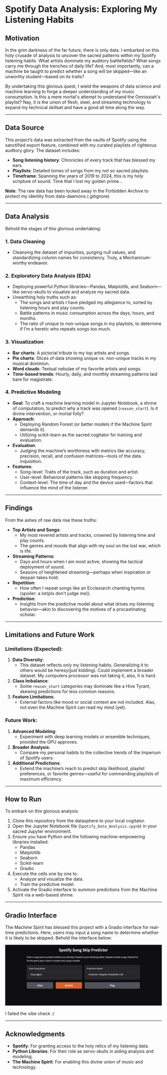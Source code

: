 # Spotify Data Analysis: Exploring My Listening Habits

## Motivation

In the grim darkness of the far future, there is only data. I embarked on this holy crusade of analysis to uncover the sacred patterns within my Spotify listening habits. What artists dominate my auditory battlefields? What songs carry me through the trenches of daily life? And, most importantly, can a machine be taught to predict whether a song will be skipped—like an unworthy student—based on its traits? 

By undertaking this glorious quest, I wield the weapons of data science and machine learning to forge a deeper understanding of my music consumption. Is this a mere mortal's attempt to understand the Omnissiah's playlist? Nay, it is the union of flesh, steel, and streaming technology to expand my technical skillset and have a good all time along the way.

---

## Data Source

This project’s data was extracted from the vaults of Spotify using the sanctified export feature, combined with my curated playlists of righteous auditory glory. The dataset includes:

- **Song listening history**: Chronicles of every track that has blessed my ears.
- **Playlists**: Detailed tomes of songs from my not so sacred playlists.
- **Timeframe**: Spanning the years of 2019 to 2024, this is my holy scripture of sound. Time that I lost my golden prime...

**Note**: The raw data has been locked away in the Forbidden Archive to protect my identity from data-daemons.(.gitignore)

---

## Data Analysis

Behold the stages of this glorious undertaking:

### 1. Data Cleaning
- Cleansing the dataset of impurities, purging null values, and standardizing column names for consistency. Truly, a Mechanicum-worthy endeavor.

### 2. Exploratory Data Analysis (EDA)
- Deploying powerful Python libraries—Pandas, Matplotlib, and Seaborn—like servo-skulls to visualize and analyze my sacred data.
- Unearthing holy truths such as:
  - The songs and artists I have pledged my allegiance to, sorted by listening hours and play counts.
  - Battle patterns in music consumption across the days, hours, and months.
  - The ratio of unique to non-unique songs in my playlists, to determine if I’m a heretic who repeats songs too much.

### 3. Visualization
- **Bar charts**: A pictorial tribute to my top artists and songs.
- **Pie charts**: Slices of data showing unique vs. non-unique tracks in my musical dominion.
- **Word clouds**: Textual nebulae of my favorite artists and songs.
- **Time-based trends**: Hourly, daily, and monthly streaming patterns laid bare for magistrate.

### 4. Predictive Modeling
- **Goal**: To craft a machine learning model in Jupyter Notebook, a shrine of computation, to predict why a track was opened (`reason_start`). Is it divine intervention, or mortal folly?
- **Approach**:
  - Deploying Random Forest (or better models if the Machine Spirit demands it).
  - Utilizing scikit-learn as the sacred cogitator for training and evaluation.
- **Evaluation**:
  - Judging the machine’s worthiness with metrics like accuracy, precision, recall, and confusion matrices—tools of the data inquisition.
- **Features**:
  - Song-level: Traits of the track, such as duration and artist.
  - User-level: Behavioral patterns like skipping frequency.
  - Context-level: The time of day and the device used—factors that influence the mind of the listener.

---

## Findings

From the ashes of raw data rise these truths:

- **Top Artists and Songs**:
  - My most revered artists and tracks, crowned by listening time and play counts.
  - The genres and moods that align with my soul on the lost war, which is life.
- **Streaming Patterns**:
  - Days and hours when I am most active, showing the tactical deployment of sound.
  - Seasons of heightened streaming—perhaps when inspiration or despair takes hold.
- **Repetition**:
  - How often I repeat songs like an Ecclesiarch chanting hymns (spoiler: a lot(pls don't judge me)).
- **Prediction**:
  - Insights from the predictive model about what drives my listening behavior—akin to discovering the motives of a procastinating scholar.

---

## Limitations and Future Work

### Limitations (Expected):
1. **Data Diversity**:
   - This dataset reflects only my listening habits. Generalizing it to others would be heresy(just kidding). Could implement a broader dataset. My computers processor was not taking it, also, it is hard.
2. **Class Imbalance**:
   - Some `reason_start` categories may dominate like a Hive Tyrant, skewing predictions for less common reasons.
3. **Feature Limitations**:
   - External factors like mood or social context are not included. Alas, not even the Machine Spirit can read my mind (yet).

### Future Work:
1. **Advanced Modeling**:
   - Experiment with deep learning models or ensemble techniques, provided the GPU approves.
2. **Broader Analysis**:
   - Compare my personal habits to the collective trends of the Imperium of Spotify users.
3. **Additional Predictions**:
   - Extend the machine’s reach to predict skip likelihood, playlist preferences, or favorite genres—useful for commanding playlists of maximum efficiency.

---

## How to Run

To embark on this glorious analysis:

1. Clone this repository from the datasphere to your local cogitator.
2. Open the Jupyter Notebook file (`Spotify_Data_Analysis.ipynb`) in your sacred Jupyter environment.
3. Ensure you have Python and the following machine-empowering libraries installed:
   - Pandas
   - Matplotlib
   - Seaborn
   - Scikit-learn
   - Gradio
4. Execute the cells one by one to:
   - Analyze and visualize the data.
   - Train the predictive model.
5. Activate the Gradio interface to summon predictions from the Machine Spirit via a web-based shrine.

---

## Gradio Interface

The Machine Spirit has blessed this project with a Gradio interface for real-time predictions. Here, users may input a song name to determine whether it is likely to be skipped. Behold the interface below:

![Gradio Interface Screenshot](img/gradio_interface.png)

I failed the vibe check :/

---

## Acknowledgments

- **Spotify**: For granting access to the holy relics of my listening data.
- **Python Libraries**: For their role as servo-skulls in aiding analysis and modeling.
- **The Machine Spirit**: For enabling this divine union of music and technology.
